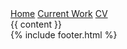 <!DOCTYPE html>
<html lang="en">
  <head>
    <meta charset="UTF-8" />
    <meta name="viewport" content="width=device-width, initial-scale=1.0" />
<link rel="apple-touch-icon" sizes="180x180" href="/website/apple-touch-icon.png">
<link rel="icon" type="image/png" sizes="32x32" href="/website/favicon-32x32.png">
<link rel="icon" type="image/png" sizes="16x16" href="/website/favicon-16x16.png">
<link rel="manifest" href="/website/site.webmanifest">
<meta name="msapplication-TileColor" content="#da532c">
<meta name="theme-color" content="#ffffff">
    <title>{{ title }}</title>
    <meta
      name="description"
      content="{{ site.description }}"
    />
    <meta name="author" content="{{ site.author }}" />
    <meta property="og:title" content="{{ title }}" />
    <meta
      property="og:description"
      content="{{ site.description }}"
    />
    <meta property="og:locale" content="{{ site.locale }}" />
    <meta property="og:site_name" content="{{ site.site_name }}" />
    <link href="{{ site.baseurl }}/assets/main.css" rel="stylesheet"/>
    <link rel="preconnect" href="https://fonts.googleapis.com">
    <link rel="preconnect" href="https://fonts.gstatic.com" crossorigin>
    <link href="https://fonts.googleapis.com/css2?family=Cutive+Mono&display=swap" rel="stylesheet">

  </head>
  <body>
      <nav class="">
        <a href="{{ site.baseurl }}/" class="">Home</a>
        <a href="{{ site.baseurl }}/#current-work" class="">Current Work</a>
        <a href="{{ site.baseurl }}/CV" class="">CV</a>
  </nav>

<main class="">
        {{ content }}
</main>
    <footer class="">
      {% include footer.html %}
    </footer>
  </body>
</html>
